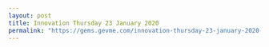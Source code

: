 ```yaml
---
layout: post
title: Innovation Thursday 23 January 2020
permalink: "https://gems.gevme.com/innovation-thursday-23-january-2020-50241542"
---
```

